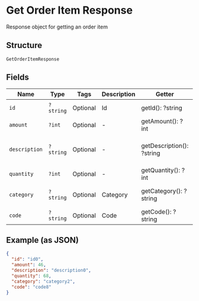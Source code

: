 
# Get Order Item Response

Response object for getting an order item

## Structure

`GetOrderItemResponse`

## Fields

| Name | Type | Tags | Description | Getter | Setter |
|  --- | --- | --- | --- | --- | --- |
| `id` | `?string` | Optional | Id | getId(): ?string | setId(?string id): void |
| `amount` | `?int` | Optional | - | getAmount(): ?int | setAmount(?int amount): void |
| `description` | `?string` | Optional | - | getDescription(): ?string | setDescription(?string description): void |
| `quantity` | `?int` | Optional | - | getQuantity(): ?int | setQuantity(?int quantity): void |
| `category` | `?string` | Optional | Category | getCategory(): ?string | setCategory(?string category): void |
| `code` | `?string` | Optional | Code | getCode(): ?string | setCode(?string code): void |

## Example (as JSON)

```json
{
  "id": "id0",
  "amount": 46,
  "description": "description0",
  "quantity": 68,
  "category": "category2",
  "code": "code8"
}
```

